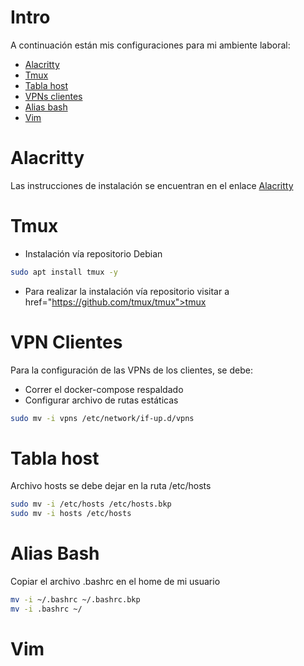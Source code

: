 # Intro
A continuación están mis configuraciones para mi ambiente laboral:
- [Alacritty](#alacritty)
- [Tmux](#tmux)
- [Tabla host](#tabla-host)
- [VPNs clientes](#vpn-clientes)
- [Alias bash](#alias-bash)
- [Vim](#vim)

# Alacritty
Las instrucciones de instalación se encuentran en el enlace <a href="https://github.com/alacritty/alacritty.git">Alacritty</a>

# Tmux
- Instalación vía repositorio Debian

```sh
sudo apt install tmux -y
```

- Para realizar la instalación vía repositorio visitar a href="https://github.com/tmux/tmux">tmux</a>

# VPN Clientes
Para la configuración de las VPNs de los clientes, se debe:
- Correr el docker-compose respaldado
- Configurar archivo de rutas estáticas

```sh
sudo mv -i vpns /etc/network/if-up.d/vpns
```

# Tabla host
Archivo hosts se debe dejar en la ruta /etc/hosts

```sh
sudo mv -i /etc/hosts /etc/hosts.bkp
sudo mv -i hosts /etc/hosts
```

# Alias Bash
Copiar el archivo .bashrc en el home de mi usuario

```sh
mv -i ~/.bashrc ~/.bashrc.bkp
mv -i .bashrc ~/
```

# Vim
